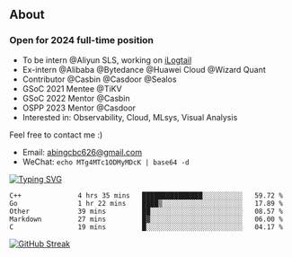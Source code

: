 ## About
### Open for 2024 full-time position
- To be intern @Aliyun SLS, working on [iLogtail](https://github.com/alibaba/ilogtail)
- Ex-intern @Alibaba @Bytedance @Huawei Cloud @Wizard Quant
- Contributor @Casbin @Casdoor @Sealos
- GSoC 2021 Mentee @TiKV
- GSoC 2022 Mentor @Casbin
- OSPP 2023 Mentor @Casdoor
- Interested in: Observability, Cloud, MLsys, Visual Analysis

Feel free to contact me :)
- Email: abingcbc626@gmail.com
- WeChat: `echo MTg4MTc1ODMyMDcK | base64 -d`

[![Typing SVG](https://readme-typing-svg.herokuapp.com?duration=4000&lines=Don't+neglect+your+dreams;Don't+work+too+long;Speak+up+for+ideas;Make+friends;Be+happy)](https://git.io/typing-svg)

<!--START_SECTION:waka-->

```text
C++              4 hrs 35 mins   ███████████████░░░░░░░░░░   59.72 %
Go               1 hr 22 mins    ████▒░░░░░░░░░░░░░░░░░░░░   17.89 %
Other            39 mins         ██░░░░░░░░░░░░░░░░░░░░░░░   08.57 %
Markdown         27 mins         █▓░░░░░░░░░░░░░░░░░░░░░░░   06.00 %
C                19 mins         █░░░░░░░░░░░░░░░░░░░░░░░░   04.17 %
```

<!--END_SECTION:waka-->

[![GitHub Streak](http://github-readme-streak-stats.herokuapp.com?user=abingcbc&date_format=j%20M%5B%20Y%5D)](https://git.io/streak-stats)



<!--
**Abingcbc/Abingcbc** is a ✨ _special_ ✨ repository because its `README.md` (this file) appears on your GitHub profile.

Here are some ideas to get you started:

- 🔭 I’m currently working on ...
- 🌱 I’m currently learning ...
- 👯 I’m looking to collaborate on ...
- 🤔 I’m looking for help with ...
- 💬 Ask me about ...
- 📫 How to reach me: ...
- 😄 Pronouns: ...
- ⚡ Fun fact: ...

![Top Langs](https://github-readme-stats.vercel.app/api/top-langs/?username=abingcbc&count_private=true)
![Abing's github stats](https://github-readme-stats.vercel.app/api?username=abingcbc&count_private=true&show_icons=true&theme=dark)

-->

